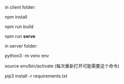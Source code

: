 in client folder:

npm install

npm run build

npm run **serve**



in server folder:

python3 -m venv env 

source env/bin/activate 
(每次重新打开可能需要这个命令)


pip3 install -r requirements.txt 




